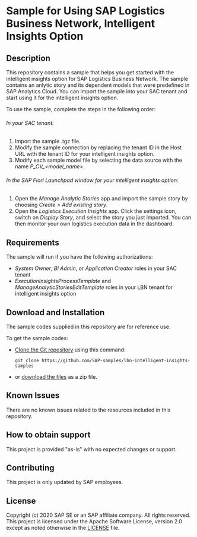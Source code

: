 # Sample for Using SAP Logistics Business Network, Intelligent Insights Option

## Description
This repository contains a sample that helps you get started with the intelligent insights option for SAP Logistics Business Network. The sample contains an anlytic story and its dependent models that were predefined in SAP Analytics Cloud. You can import the sample into your SAC tenant and start using it for the intelligent insights option.

To use the sample, complete the steps in the following order:

###### In your SAC tenant:
1. Import the sample .tgz file.
1. Modify the sample connection by replacing the tenant ID in the Host URL with the tenant ID for your intelligent insights option.
1. Modify each sample model file by selecting the data source with the name *P_CV_<model_name>*.

###### In the SAP Fiori Launchpad window for your intelligent insights option:
1. Open the *Manage Analytic Stories* app and import the sample story by choosing _Create > Add existing story_.
1. Open the *Logistics Execution Insights* app. Click the settings icon, switch on _Display Story_, and select the story you just imported. You can then monitor your own logistics execution data in the dashboard.

## Requirements
The sample will run if you have the following authorizations:
- *System Owner*, *BI Admin*, or *Application Creator* roles in your SAC tenant
- *ExecutionInsightsProcessTemplate* and *ManageAnalyticStoriesEditTemplate* roles in your LBN tenant for intelligent insights option

## Download and Installation
The sample codes supplied in this repository are for reference use.  

To get the sample codes:

- [Clone the Git repository](https://help.github.com/articles/cloning-a-repository/) using this command:
  
  `git clone https://github.com/SAP-samples/lbn-intelligent-insights-samples`
  
- or [download the files](https://github.com/SAP-samples/lbn-intelligent-insights-samples/archive/main.zip) as a zip file.

## Known Issues
There are no known issues related to the resources included in this repository.

## How to obtain support
This project is provided "as-is" with no expected changes or support.

## Contributing
This project is only updated by SAP employees.

## License
Copyright (c) 2020 SAP SE or an SAP affiliate company. All rights reserved. This project is licensed under the Apache Software License, version 2.0 except as noted otherwise in the [LICENSE](LICENSES/Apache-2.0.txt) file.
